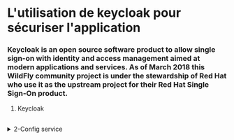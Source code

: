 # L'utilisation de keycloak pour sécuriser l'application #

### Keycloak is an open source software product to allow single sign-on with identity and access management aimed at modern applications and services. As of March 2018 this WildFly community project is under the stewardship of Red Hat who use it as the upstream project for their Red Hat Single Sign-On product. ###

1. Keycloak

##    ##



<details>
<summary>2-Config service</summary><br>

-Lancement de keycloak  en ligne de commande et son interface

![keycloak1](https://github.com/Fatima-ACHBAD/E_commerce_application_with_micro_service/assets/100408189/6f76fe94-1e4b-40c5-bc99-e8c2af96a21a)
-Master Realm 
![keycloak2](https://github.com/Fatima-ACHBAD/E_commerce_application_with_micro_service/assets/100408189/6bf98af2-187f-423b-a088-489ca6b49a41)

-Création de notre propre realm de notre application : wallet-realm
![keycloak3](https://github.com/Fatima-ACHBAD/E_commerce_application_with_micro_service/assets/100408189/ffb7a1aa-5594-4808-b0eb-005f5706616e)

-Création de client : ajout d'ID 
![keycloak3client](https://github.com/Fatima-ACHBAD/E_commerce_application_with_micro_service/assets/100408189/eec79878-c464-4de7-95e2-050b6e28b2af)

-Suite d'information sur le client :
![keycloak4client](https://github.com/Fatima-ACHBAD/E_commerce_application_with_micro_service/assets/100408189/4d372f29-39ca-4221-970d-7f0d9fe8ab25)
-Création d'utilisateur
![keycloak5user](https://github.com/Fatima-ACHBAD/E_commerce_application_with_micro_service/assets/100408189/13437c9e-f347-428a-9534-4bedc7028613)

-Spécifier le mdp de l'utilisateur
![keycloak6usermdp](https://github.com/Fatima-ACHBAD/E_commerce_application_with_micro_service/assets/100408189/5b541f73-9f88-473c-9630-826b3b87c79c)
-Création de role :
![keycloak7role](https://github.com/Fatima-ACHBAD/E_commerce_application_with_micro_service/assets/100408189/a52b7449-1a5d-47f1-b489-a9901458f9ca)

-Assigner un role à l'utilisateur
![keycloak8role_user](https://github.com/Fatima-ACHBAD/E_commerce_application_with_micro_service/assets/100408189/02261606-d326-43f6-b1c9-71f9682c69e1)
-Test postman
![keycloak9testpostman](https://github.com/Fatima-ACHBAD/E_commerce_application_with_micro_service/assets/100408189/e8ca3c29-1726-4f8e-9a33-33861050a0fa)

-Test postman et jwt pour vérifier Token
![keycloak10postmanandjwt](https://github.com/Fatima-ACHBAD/E_commerce_application_with_micro_service/assets/100408189/b67e6755-569d-4f51-b942-b05a19a94734)

-Test postman et refresh token

![keycloak11postmanandrefreshtoken](https://github.com/Fatima-ACHBAD/E_commerce_application_with_micro_service/assets/100408189/131b3861-7d17-4ef7-b50a-7edf892d07ae)

-Configuration d'authentication dans Keycloak
![keycloak12configauthetication](https://github.com/Fatima-ACHBAD/E_commerce_application_with_micro_service/assets/100408189/b82552c0-e6fd-4335-9db7-a77d1ef2aaa3)

![keycloak13configauthetication](https://github.com/Fatima-ACHBAD/E_commerce_application_with_micro_service/assets/100408189/d52bc18d-6010-4cd3-9f89-ef73e746da63)
-Test postman d'authentication

![keycloak14configautheticationpostman](https://github.com/Fatima-ACHBAD/E_commerce_application_with_micro_service/assets/100408189/34aa554a-f9de-49b0-9e75-bef91516750b)


</details>
